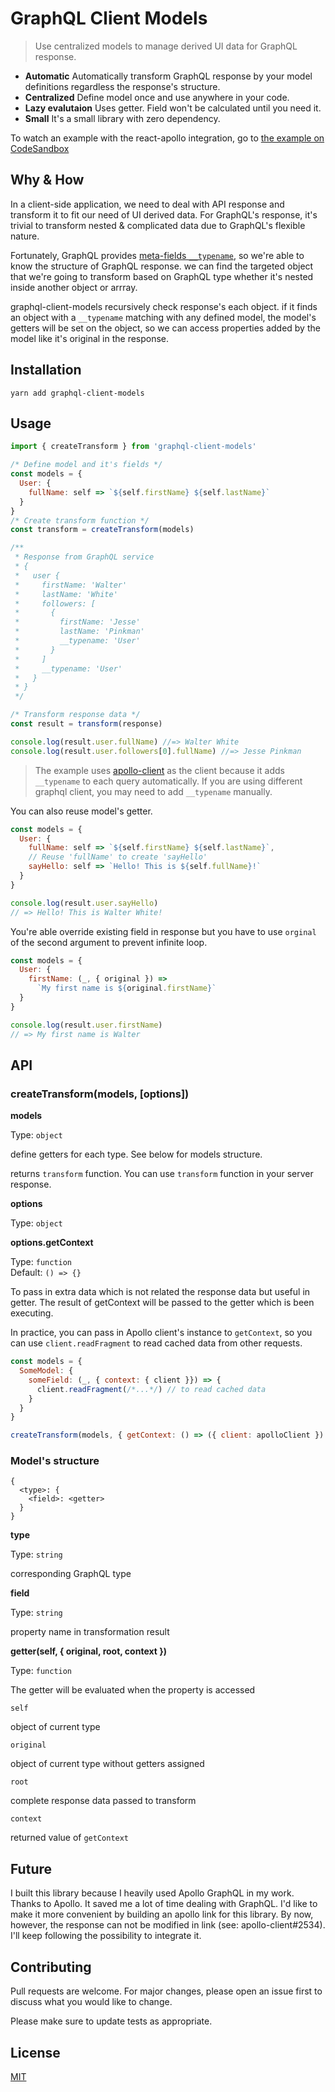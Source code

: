 # GraphQL Client Models

> Use centralized models to manage derived UI data for GraphQL response.

- **Automatic** Automatically transform GraphQL response by your model definitions regardless the response's structure.
- **Centralized** Define model once and use anywhere in your code.
- **Lazy evalutaion** Uses getter. Field won't be calculated until you need it.
- **Small** It's a small library with zero dependency.

To watch an example with the react-apollo integration, go to [the example on CodeSandbox](https://codesandbox.io/s/graphql-client-models-demo-for-react-apollo-qcfzl)

## Why & How

In a client-side application, we need to deal with API response and transform it to fit our need of UI derived data. For GraphQL's response, it's trivial to transform nested & complicated data due to GraphQL's flexible nature.

Fortunately, GraphQL provides [meta-fields `__typename`](https://graphql.org/learn/queries/#meta-fields), so we're able to know the structure of GraphQL response. we can find the targeted object that we're going to transform based on GraphQL type whether it's nested inside another object or arrray.

graphql-client-models recursively check response's each object. if it finds an object with a `__typename` matching with any defined model, the model's getters will be set on the object, so we can access properties added by the model like it's original in the response.

## Installation

```
yarn add graphql-client-models
```

## Usage

```js
import { createTransform } from 'graphql-client-models'

/* Define model and it's fields */
const models = {
  User: {
    fullName: self => `${self.firstName} ${self.lastName}`
  }
}
/* Create transform function */
const transform = createTransform(models)

/**
 * Response from GraphQL service
 * {
 *   user {
 *     firstName: 'Walter'
 *     lastName: 'White'
 *     followers: [
 *       {
 *         firstName: 'Jesse'
 *         lastName: 'Pinkman'
 *         __typename: 'User'
 *       }
 *     ]
 *     __typename: 'User'
 *   }
 * }
 */

/* Transform response data */
const result = transform(response)

console.log(result.user.fullName) //=> Walter White
console.log(result.user.followers[0].fullName) //=> Jesse Pinkman
```

> The example uses [apollo-client](https://github.com/apollographql/apollo-client) as the client because it adds `__typename` to each query automatically. If you are using different graphql client, you may need to add `__typename` manually.

You can also reuse model's getter.

```js
const models = {
  User: {
    fullName: self => `${self.firstName} ${self.lastName}`,
    // Reuse 'fullName' to create 'sayHello'
    sayHello: self => `Hello! This is ${self.fullName}!`
  }
}

console.log(result.user.sayHello)
// => Hello! This is Walter White!
```

You're able override existing field in response but you have to use `orginal` of the second argument to prevent infinite loop.

```js
const models = {
  User: {
    firstName: (_, { original }) =>
      `My first name is ${original.firstName}`
  }
}

console.log(result.user.firstName)
// => My first name is Walter
```

## API

### createTransform(models, [options])

**models**

Type: `object`

define getters for each type. See below for models structure.

returns `transform` function. You can use `transform` function in your server response.

**options**

Type: `object`

**options.getContext**

Type: `function`<br/>
Default: `() => {}`

To pass in extra data which is not related the response data but useful in getter. The result of getContext will be passed to the getter which is been executing.

In practice, you can pass in Apollo client's instance to `getContext`, so you can use `client.readFragment` to read cached data from other requests.

```js
const models = {
  SomeModel: {
    someField: (_, { context: { client }}) => {
      client.readFragment(/*...*/) // to read cached data
    }
  }
}

createTransform(models, { getContext: () => ({ client: apolloClient }) })
```

### Model's structure

```
{
  <type>: {
    <field>: <getter>
  }
}
```

**type**

Type: `string`

corresponding GraphQL type

**field**

Type: `string`

property name in transformation result

**getter(self, { original, root, context })**

Type: `function`

The getter will be evaluated when the property is accessed

`self`

object of current type

`original`

object of current type without getters assigned

`root`

complete response data passed to transform

`context`

returned value of `getContext`

## Future

I built this library because I heavily used Apollo GraphQL in my work. Thanks to Apollo. It saved me a lot of time dealing with GraphQL. I'd like to make it more convenient by building an apollo link for this library. By now, however, the response can not be modified in link (see: apollo-client#2534). I'll keep following the possibility to integrate it.

## Contributing

Pull requests are welcome. For major changes, please open an issue first to discuss what you would like to change.

Please make sure to update tests as appropriate.

## License

[MIT](https://choosealicense.com/licenses/mit/)
